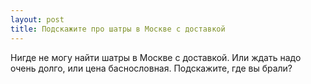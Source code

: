 ```yaml
---
layout: post 
title: Подскажите про шатры в Москве с доставкой 
--- 
```

Нигде не могу найти шатры в Москве с доставкой. Или ждать надо очень долго, или цена баснословная. Подскажите, где вы брали?